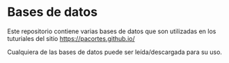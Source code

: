 # Bases de datos
Este repositorio contiene varias bases de datos que son utilizadas en los tuturiales del sitio https://pacortes.github.io/

Cualquiera de las bases de datos puede ser leída/descargada para su uso.
